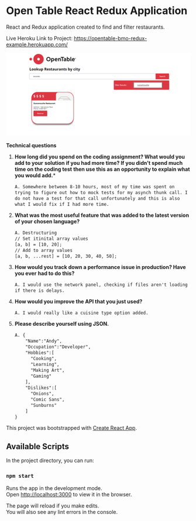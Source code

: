 # Open Table React Redux Application

React and Redux application created to find and filter restaurants.

Live Heroku Link to Project:  https://opentable-bmo-redux-example.herokuapp.com/

![markdown-preview-image](client/public/assets/images/markdown-preview-image.jpg)

**Technical questions**

1. **How long did you spend on the coding assignment? What would you add to your**
    **solution if you had more time? If you didn't spend much time on the coding test**
    **then use this as an opportunity to explain what you would add.***

    ```
    A. Somewhere between 8-10 hours, most of my time was spent on trying to figure out how to mock tests for my asynch thunk call. I do not have a test for that call unfortunately and this is also what I would fix if I had more time.
    ```

2. **What was the most useful feature that was added to the latest version of your
     chosen language?** 

     ```
     A. Destructuring
     // Set itinital array values
     [a, b] = [10, 20];
     // Add to array values
     [a, b, ...rest] = [10, 20, 30, 40, 50];
     ```

3. **How would you track down a performance issue in production? Have you ever**
     **had to do this?**

     ```
     A. I would use the network panel, checking if files aren't loading if there is delays.
     ```

4. **How would you improve the API that you just used?**

       A. I would really like a cuisine type option added.

5. **Please describe yourself using JSON.**

      ```
      A. {
          "Name":"Andy",
          "Occupation":"Developer",
          "Hobbies":[
            "Cooking",
            "Learning",
            "Making Art",
            "Gaming"
          ],
          "Dislikes":[
            "Onions",
            "Comic Sans",
            "Sunburns"
          ]
      }
      
      ```

This project was bootstrapped with [Create React App](https://github.com/facebook/create-react-app).

## Available Scripts

In the project directory, you can run:

### `npm start`

Runs the app in the development mode.<br />
Open [http://localhost:3000](http://localhost:3000) to view it in the browser.

The page will reload if you make edits.<br />
You will also see any lint errors in the console.